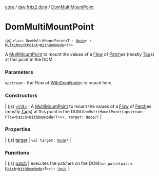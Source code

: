 [core](../../index.md) / [dev.fritz2.dom](../index.md) / [DomMultiMountPoint](./index.md)

# DomMultiMountPoint

(js) `class DomMultiMountPoint<T : `[`Node`](https://kotlinlang.org/api/latest/jvm/stdlib/org.w3c.dom/-node/index.html)`> : `[`MultiMountPoint`](../../dev.fritz2.binding/-multi-mount-point/index.md)`<`[`WithDomNode`](../-with-dom-node/index.md)`<T>>`

A [MultiMountPoint](../../dev.fritz2.binding/-multi-mount-point/index.md) to mount the values of a [Flow](#) of [Patch](../../dev.fritz2.binding/-patch/index.md)es (mostly [Tag](../-tag/index.md)s) at this point in the DOM.

### Parameters

`upstream` - the Flow of [WithDomNode](../-with-dom-node/index.md)s to mount here.

### Constructors

| (js) [&lt;init&gt;](-init-.md) | A [MultiMountPoint](../../dev.fritz2.binding/-multi-mount-point/index.md) to mount the values of a [Flow](#) of [Patch](../../dev.fritz2.binding/-patch/index.md)es (mostly [Tag](../-tag/index.md)s) at this point in the DOM.`DomMultiMountPoint(upstream: Flow<`[`Patch`](../../dev.fritz2.binding/-patch/index.md)`<`[`WithDomNode`](../-with-dom-node/index.md)`<T>>>, target: `[`Node`](https://kotlinlang.org/api/latest/jvm/stdlib/org.w3c.dom/-node/index.html)`?)` |

### Properties

| (js) [target](target.md) | `val target: `[`Node`](https://kotlinlang.org/api/latest/jvm/stdlib/org.w3c.dom/-node/index.html)`?` |

### Functions

| (js) [patch](patch.md) | executes the patches on the DOM`fun patch(patch: `[`Patch`](../../dev.fritz2.binding/-patch/index.md)`<`[`WithDomNode`](../-with-dom-node/index.md)`<T>>): `[`Unit`](https://kotlinlang.org/api/latest/jvm/stdlib/kotlin/-unit/index.html) |

